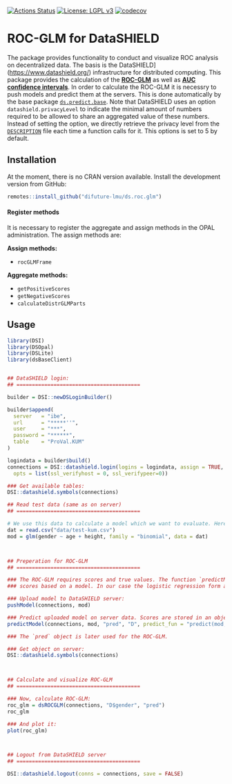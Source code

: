 
<!-- README.md is generated from README.Rmd. Please edit that file -->

[![Actions
Status](https://github.com/difuture-lmu/ds.roc.glm/workflows/R-CMD-check/badge.svg)](https://github.com/difuture-lmu/ds.roc.glm/actions)
[![License: LGPL
v3](https://img.shields.io/badge/License-LGPL%20v3-blue.svg)](https://www.gnu.org/licenses/lgpl-3.0)
[![codecov](https://codecov.io/gh/difuture-lmu/ds.roc.glm/branch/master/graph/badge.svg?token=E8AZRM6XJX)](https://codecov.io/gh/difuture-lmu/ds.roc.glm)

# ROC-GLM for DataSHIELD

The package provides functionality to conduct and visualize ROC analysis
on decentralized data. The basis is the
DataSHIELD\](<https://www.datashield.org/>) infrastructure for
distributed computing. This package provides the calculation of the
[**ROC-GLM**](https://www.jstor.org/stable/2676973?seq=1) as well as
[**AUC confidence
intervals**](https://www.jstor.org/stable/2531595?seq=1). In order to
calculate the ROC-GLM it is necessry to push models and predict them at
the servers. This is done automatically by the base package
[`ds.predict.base`](https://github.com/difuture-lmu/ds.predict.base).
Note that DataSHIELD uses an option `datashield.privacyLevel` to
indicate the minimal amount of numbers required to be allowed to share
an aggregated value of these numbers. Instead of setting the option, we
directly retrieve the privacy level from the
[`DESCRIPTION`](https://github.com/difuture-lmu/ds.calibration/blob/master/DESCRIPTION)
file each time a function calls for it. This options is set to 5 by
default.

## Installation

At the moment, there is no CRAN version available. Install the
development version from GitHub:

``` r
remotes::install_github("difuture-lmu/ds.roc.glm")
```

#### Register methods

It is necessary to register the aggregate and assign methods in the OPAL
administration. The assign methods are:

**Assign methods:**

  - `rocGLMFrame`

**Aggregate methods:**

  - `getPositiveScores`
  - `getNegativeScores`
  - `calculateDistrGLMParts`

## Usage

``` r
library(DSI)
library(DSOpal)
library(DSLite)
library(dsBaseClient)


## DataSHIELD login:
## ========================================

builder = DSI::newDSLoginBuilder()

builder$append(
  server   = "ibe",
  url      = "*****''",
  user     = "***",
  password = "******",
  table    = "ProVal.KUM"
)

logindata = builder$build()
connections = DSI::datashield.login(logins = logindata, assign = TRUE, symbol = "D",
  opts = list(ssl_verifyhost = 0, ssl_verifypeer=0))

### Get available tables:
DSI::datashield.symbols(connections)

## Read test data (same as on server)
## ========================================

# We use this data to calculate a model which we want to evaluate. Here a simple logistic regression:
dat = read.csv("data/test-kum.csv")
mod = glm(gender ~ age + height, family = "binomial", data = dat)



## Preperation for ROC-GLM
## ========================================

### The ROC-GLM requires scores and true values. The function `predictModel` calculates the
### scores based on a model. In our case the logistic regression form above.

### Upload model to DataSHIELD server:
pushModel(connections, mod)

### Predict uploaded model on server data. Scores are stored in an object called `pred`:
predictModel(connections, mod, "pred", "D", predict_fun = "predict(mod, newdata = D, type = 'response')")

### The `pred` object is later used for the ROC-GLM.

### Get object on server:
DSI::datashield.symbols(connections)



## Calculate and visualize ROC-GLM
## ========================================

### Now, calculate ROC-GLM:
roc_glm = dsROCGLM(connections, "D$gender", "pred")
roc_glm

### And plot it:
plot(roc_glm)



## Logout from DataSHIELD server
## ========================================

DSI::datashield.logout(conns = connections, save = FALSE)
```

